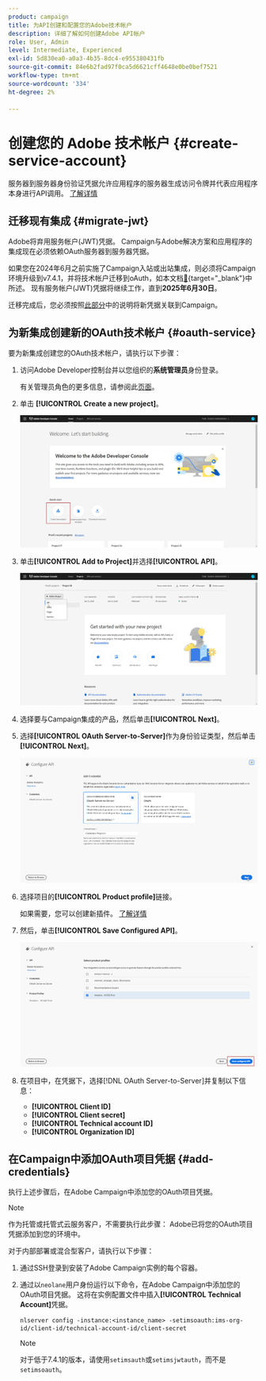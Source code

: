 ```yaml
---
product: campaign
title: 为API创建和配置您的Adobe技术帐户
description: 详细了解如何创建Adobe API帐户
role: User, Admin
level: Intermediate, Experienced
exl-id: 5d830ea0-a0a3-4b35-8dc4-e955380431fb
source-git-commit: 84e6b2fad97f0ca5d6621cff4648e0be0bef7521
workflow-type: tm+mt
source-wordcount: '334'
ht-degree: 2%

---
```


# 创建您的 Adobe 技术帐户 {#create-service-account}

服务器到服务器身份验证凭据允许应用程序的服务器生成访问令牌并代表应用程序本身进行API调用。 [了解详情](https://developer.adobe.com/developer-console/docs/guides/authentication/ServerToServerAuthentication/)

## 迁移现有集成 {#migrate-jwt}

Adobe将弃用服务帐户(JWT)凭据。 Campaign与Adobe解决方案和应用程序的集成现在必须依赖OAuth服务器到服务器凭据。

如果您在2024年6月之前实施了Campaign入站或出站集成，则必须将Campaign环境升级到v7.4.1，并将技术帐户迁移到oAuth，如本文档[&#128279;](https://developer.adobe.com/developer-console/docs/guides/authentication/ServerToServerAuthentication/migration){target="_blank"}中所述。 现有服务帐户(JWT)凭据将继续工作，直到&#x200B;**2025年6月30日**。

迁移完成后，您必须按照[此部分](#add-credentials)中的说明将新凭据关联到Campaign。

## 为新集成创建新的OAuth技术帐户 {#oauth-service}

要为新集成创建您的OAuth技术帐户，请执行以下步骤：

1. 访问Adobe Developer控制台并以您组织的&#x200B;**系统管理员**&#x200B;身份登录。

   有关管理员角色的更多信息，请参阅此[页面](https://helpx.adobe.com/cn/enterprise/using/admin-roles.html)。

1. 单击 **[!UICONTROL Create a new project]**。

   ![](assets/api-account-1.png)

1. 单击&#x200B;**[!UICONTROL Add to Project]**&#x200B;并选择&#x200B;**[!UICONTROL API]**。

   ![](assets/api-account-2.png)

1. 选择要与Campaign集成的产品，然后单击&#x200B;**[!UICONTROL Next]**。

1. 选择&#x200B;**[!UICONTROL OAuth Server-to-Server]**&#x200B;作为身份验证类型，然后单击&#x200B;**[!UICONTROL Next]**。

   ![](assets/api-account-3.png)

1. 选择项目的&#x200B;**[!UICONTROL Product profile]**&#x200B;链接。

   如果需要，您可以创建新插件。 [了解详情](https://helpx.adobe.com/cn/enterprise/using/manage-product-profiles.html)

1. 然后，单击&#x200B;**[!UICONTROL Save Configured API]**。

   ![](assets/api-account-4.png)

1. 在项目中，在凭据下，选择[!DNL OAuth Server-to-Server]并复制以下信息：

   * **[!UICONTROL Client ID]**
   * **[!UICONTROL Client secret]**
   * **[!UICONTROL Technical account ID]**
   * **[!UICONTROL Organization ID]**

## 在Campaign中添加OAuth项目凭据 {#add-credentials}

执行上述步骤后，在Adobe Campaign中添加您的OAuth项目凭据。

>[!NOTE]
>
>作为托管或托管式云服务客户，不需要执行此步骤： Adobe已将您的OAuth项目凭据添加到您的环境中。
>

对于内部部署或混合型客户，请执行以下步骤：

1. 通过SSH登录到安装了Adobe Campaign实例的每个容器。

1. 通过以`neolane`用户身份运行以下命令，在Adobe Campaign中添加您的OAuth项目凭据。 这将在实例配置文件中插入&#x200B;**[!UICONTROL Technical Account]**&#x200B;凭据。

   ```
   nlserver config -instance:<instance_name> -setimsoauth:ims-org-id/client-id/technical-account-id/client-secret
   ```

   >[!NOTE]
   >
   > 对于低于7.4.1的版本，请使用`setimsauth`或`setimsjwtauth`，而不是`setimsoauth`。


